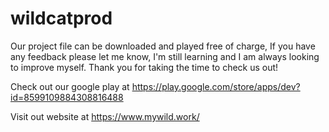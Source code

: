 # wildcatprod
Our project file can be downloaded and played free of charge,
If you have any feedback please let me know, I'm still learning and I am always looking to improve myself.
Thank you for taking the time to check us out!

Check out our google play at https://play.google.com/store/apps/dev?id=8599109884308816488

Visit out website at https://www.mywild.work/
